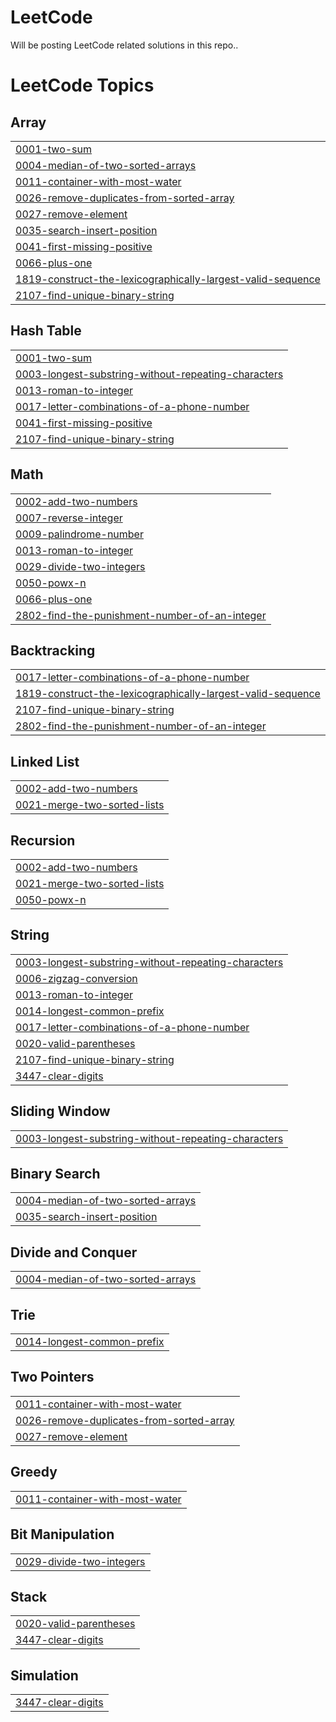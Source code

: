 # LeetCode
Will be posting LeetCode related solutions in this repo..

<!---LeetCode Topics Start-->
# LeetCode Topics
## Array
|  |
| ------- |
| [0001-two-sum](https://github.com/Narind1/LeetCode/tree/master/0001-two-sum) |
| [0004-median-of-two-sorted-arrays](https://github.com/Narind1/LeetCode/tree/master/0004-median-of-two-sorted-arrays) |
| [0011-container-with-most-water](https://github.com/Narind1/LeetCode/tree/master/0011-container-with-most-water) |
| [0026-remove-duplicates-from-sorted-array](https://github.com/Narind1/LeetCode/tree/master/0026-remove-duplicates-from-sorted-array) |
| [0027-remove-element](https://github.com/Narind1/LeetCode/tree/master/0027-remove-element) |
| [0035-search-insert-position](https://github.com/Narind1/LeetCode/tree/master/0035-search-insert-position) |
| [0041-first-missing-positive](https://github.com/Narind1/LeetCode/tree/master/0041-first-missing-positive) |
| [0066-plus-one](https://github.com/Narind1/LeetCode/tree/master/0066-plus-one) |
| [1819-construct-the-lexicographically-largest-valid-sequence](https://github.com/Narind1/LeetCode/tree/master/1819-construct-the-lexicographically-largest-valid-sequence) |
| [2107-find-unique-binary-string](https://github.com/Narind1/LeetCode/tree/master/2107-find-unique-binary-string) |
## Hash Table
|  |
| ------- |
| [0001-two-sum](https://github.com/Narind1/LeetCode/tree/master/0001-two-sum) |
| [0003-longest-substring-without-repeating-characters](https://github.com/Narind1/LeetCode/tree/master/0003-longest-substring-without-repeating-characters) |
| [0013-roman-to-integer](https://github.com/Narind1/LeetCode/tree/master/0013-roman-to-integer) |
| [0017-letter-combinations-of-a-phone-number](https://github.com/Narind1/LeetCode/tree/master/0017-letter-combinations-of-a-phone-number) |
| [0041-first-missing-positive](https://github.com/Narind1/LeetCode/tree/master/0041-first-missing-positive) |
| [2107-find-unique-binary-string](https://github.com/Narind1/LeetCode/tree/master/2107-find-unique-binary-string) |
## Math
|  |
| ------- |
| [0002-add-two-numbers](https://github.com/Narind1/LeetCode/tree/master/0002-add-two-numbers) |
| [0007-reverse-integer](https://github.com/Narind1/LeetCode/tree/master/0007-reverse-integer) |
| [0009-palindrome-number](https://github.com/Narind1/LeetCode/tree/master/0009-palindrome-number) |
| [0013-roman-to-integer](https://github.com/Narind1/LeetCode/tree/master/0013-roman-to-integer) |
| [0029-divide-two-integers](https://github.com/Narind1/LeetCode/tree/master/0029-divide-two-integers) |
| [0050-powx-n](https://github.com/Narind1/LeetCode/tree/master/0050-powx-n) |
| [0066-plus-one](https://github.com/Narind1/LeetCode/tree/master/0066-plus-one) |
| [2802-find-the-punishment-number-of-an-integer](https://github.com/Narind1/LeetCode/tree/master/2802-find-the-punishment-number-of-an-integer) |
## Backtracking
|  |
| ------- |
| [0017-letter-combinations-of-a-phone-number](https://github.com/Narind1/LeetCode/tree/master/0017-letter-combinations-of-a-phone-number) |
| [1819-construct-the-lexicographically-largest-valid-sequence](https://github.com/Narind1/LeetCode/tree/master/1819-construct-the-lexicographically-largest-valid-sequence) |
| [2107-find-unique-binary-string](https://github.com/Narind1/LeetCode/tree/master/2107-find-unique-binary-string) |
| [2802-find-the-punishment-number-of-an-integer](https://github.com/Narind1/LeetCode/tree/master/2802-find-the-punishment-number-of-an-integer) |
## Linked List
|  |
| ------- |
| [0002-add-two-numbers](https://github.com/Narind1/LeetCode/tree/master/0002-add-two-numbers) |
| [0021-merge-two-sorted-lists](https://github.com/Narind1/LeetCode/tree/master/0021-merge-two-sorted-lists) |
## Recursion
|  |
| ------- |
| [0002-add-two-numbers](https://github.com/Narind1/LeetCode/tree/master/0002-add-two-numbers) |
| [0021-merge-two-sorted-lists](https://github.com/Narind1/LeetCode/tree/master/0021-merge-two-sorted-lists) |
| [0050-powx-n](https://github.com/Narind1/LeetCode/tree/master/0050-powx-n) |
## String
|  |
| ------- |
| [0003-longest-substring-without-repeating-characters](https://github.com/Narind1/LeetCode/tree/master/0003-longest-substring-without-repeating-characters) |
| [0006-zigzag-conversion](https://github.com/Narind1/LeetCode/tree/master/0006-zigzag-conversion) |
| [0013-roman-to-integer](https://github.com/Narind1/LeetCode/tree/master/0013-roman-to-integer) |
| [0014-longest-common-prefix](https://github.com/Narind1/LeetCode/tree/master/0014-longest-common-prefix) |
| [0017-letter-combinations-of-a-phone-number](https://github.com/Narind1/LeetCode/tree/master/0017-letter-combinations-of-a-phone-number) |
| [0020-valid-parentheses](https://github.com/Narind1/LeetCode/tree/master/0020-valid-parentheses) |
| [2107-find-unique-binary-string](https://github.com/Narind1/LeetCode/tree/master/2107-find-unique-binary-string) |
| [3447-clear-digits](https://github.com/Narind1/LeetCode/tree/master/3447-clear-digits) |
## Sliding Window
|  |
| ------- |
| [0003-longest-substring-without-repeating-characters](https://github.com/Narind1/LeetCode/tree/master/0003-longest-substring-without-repeating-characters) |
## Binary Search
|  |
| ------- |
| [0004-median-of-two-sorted-arrays](https://github.com/Narind1/LeetCode/tree/master/0004-median-of-two-sorted-arrays) |
| [0035-search-insert-position](https://github.com/Narind1/LeetCode/tree/master/0035-search-insert-position) |
## Divide and Conquer
|  |
| ------- |
| [0004-median-of-two-sorted-arrays](https://github.com/Narind1/LeetCode/tree/master/0004-median-of-two-sorted-arrays) |
## Trie
|  |
| ------- |
| [0014-longest-common-prefix](https://github.com/Narind1/LeetCode/tree/master/0014-longest-common-prefix) |
## Two Pointers
|  |
| ------- |
| [0011-container-with-most-water](https://github.com/Narind1/LeetCode/tree/master/0011-container-with-most-water) |
| [0026-remove-duplicates-from-sorted-array](https://github.com/Narind1/LeetCode/tree/master/0026-remove-duplicates-from-sorted-array) |
| [0027-remove-element](https://github.com/Narind1/LeetCode/tree/master/0027-remove-element) |
## Greedy
|  |
| ------- |
| [0011-container-with-most-water](https://github.com/Narind1/LeetCode/tree/master/0011-container-with-most-water) |
## Bit Manipulation
|  |
| ------- |
| [0029-divide-two-integers](https://github.com/Narind1/LeetCode/tree/master/0029-divide-two-integers) |
## Stack
|  |
| ------- |
| [0020-valid-parentheses](https://github.com/Narind1/LeetCode/tree/master/0020-valid-parentheses) |
| [3447-clear-digits](https://github.com/Narind1/LeetCode/tree/master/3447-clear-digits) |
## Simulation
|  |
| ------- |
| [3447-clear-digits](https://github.com/Narind1/LeetCode/tree/master/3447-clear-digits) |
<!---LeetCode Topics End-->